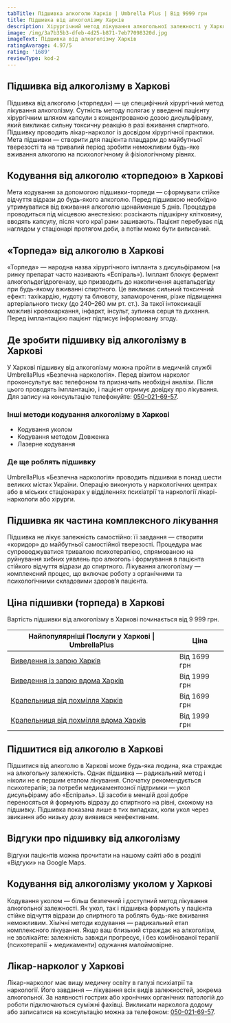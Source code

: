 ```yaml
---
tabTitle: Підшивка алкоголю Харків | Umbrella Plus | Від 9999 грн
title: Підшивка від алкоголізму Харків
description: Хірургічний метод лікування алкогольної залежності у Харкові
image: /img/3a7b35b3-dfeb-4d25-b871-7eb77098320d.jpg
imageText: Підшивка від алкоголізму Харків
ratingAvarage: 4.97/5
rating: '1689'
reviewType: kod-2
---
```


## Підшивка від алкоголізму в Харкові

Підшивка від алкоголю («торпеда») — це специфічний хірургічний метод лікування алкоголізму. Сутність методу полягає у введенні пацієнту хірургічним шляхом капсули з концентрованою дозою дисульфіраму, який викликає сильну токсичну реакцію в разі вживання спиртного. Підшивку проводить лікар-нарколог із досвідом хірургічної практики. Мета підшивки — створити для пацієнта плацдарм до майбутньої тверезості та на тривалий період зробити неможливим будь-яке вживання алкоголю на психологічному й фізіологічному рівнях.

## Кодування від алкоголю «торпедою» в Харкові

Мета кодування за допомогою підшивки-торпеди — сформувати стійке відчуття відрази до будь-якого алкоголю. Перед підшивкою необхідно утримуватися від вживання алкоголю щонайменше 5 днів. Процедура проводиться під місцевою анестезією: розсікають підшкірну клітковину, вводять капсулу, після чого краї рани зашивають. Пацієнт перебуває під наглядом у стаціонарі протягом доби, а потім може бути виписаний.

## «Торпеда» від алкоголю в Харкові

«Торпеда» — народна назва хірургічного імпланта з дисульфірамом (на ринку препарат часто називають «Еспіраль»). Імплант блокує фермент алкогольдегідрогеназу, що призводить до накопичення ацетальдегіду при будь-якому вживанні спиртного. Це викликає сильний токсичний ефект: тахікардію, нудоту та блювоту, запаморочення, різке підвищення артеріального тиску (до 240–260 мм рт. ст.). За такої інтоксикації можливі кровохаркання, інфаркт, інсульт, зупинка серця та дихання. Перед імплантацією пацієнт підписує інформовану згоду.

## Де зробити підшивку від алкоголізму в Харкові

У Харкові підшивку від алкоголізму можна пройти в медичній службі UmbrellaPlus «Безпечна наркологія». Перед візитом нарколог проконсультує вас телефоном та призначить необхідні аналізи. Після цього проводять імплантацію, і пацієнт отримує довідку про лікування. Для запису на консультацію телефонуйте: [050-021-69-57](tel:0500216957).

### Інші методи кодування алкоголізму в Харкові

* Кодування уколом
* Кодування методом Довженка
* Лазерне кодування

### Де ще роблять підшивку

UmbrellaPlus «Безпечна наркологія» проводить підшивки в понад шести великих містах України. Операцію виконують у наркологічних центрах або в міських стаціонарах у відділеннях психіатрії та наркології лікарі-наркологи або хірурги.

## Підшивка як частина комплексного лікування

Підшивка не лікує залежність самостійно: її завдання — створити «коридор» до майбутньої самостійної тверезості. Процедура має супроводжуватися тривалою психотерапією, спрямованою на руйнування хибних уявлень про алкоголь і формування в пацієнта стійкого відчуття відрази до спиртного. Лікування алкоголізму — комплексний процес, що включає роботу з органічними та психологічними складовими здоров’я пацієнта.

## Ціна підшивки (торпеда) в Харкові

Вартість підшивки від алкоголізму в Харкові починається від 9 999 грн.

| Найпопулярніші Послуги у Харкові \| UmbrellaPlus                                                                           | Ціна         |
| -------------------------------------------------------------------------------------------------------------------------- | ------------ |
| [Виведення із запою Харків](https://umbrella-plus.com.ua/uk/kharkiv/vivod-iz-zapoia-kharkiv-ua/)                           | Від 1699 грн |
| [Виведення із запою вдома Харків](https://umbrella-plus.com.ua/uk/kharkiv/vivod-iz-zapoia-na-domy-kharkiv-ua/)             | Від 1999 грн |
| [Крапельниця від похмілля Харків](https://umbrella-plus.com.ua/uk/kharkiv/kapelnica_ot_alkogola_kharkiv-ua/)               | Від 1699 грн |
| [Крапельниця від похмілля вдома Харків](https://umbrella-plus.com.ua/uk/kharkiv/kapelnica_ot_alkogola_na_domy_kharkiv_ua/) | Від 1999 грн |

## Підшитися від алкоголю в Харкові

Підшитися від алкоголю в Харкові може будь-яка людина, яка страждає на алкогольну залежність. Однак підшивка — радикальний метод і ніколи не є першим етапом лікування. Спочатку рекомендується психотерапія; за потреби медикаментозної підтримки — укол дисульфіраму або «Еспіраль». Ці засоби в меншій дозі добре переносяться й формують відразу до спиртного на рівні, схожому на підшивку. Підшивка показана лише в тих випадках, коли укол через звикання або низьку дозу виявився неефективним.

## Відгуки про підшивку від алкоголізму

Відгуки пацієнтів можна прочитати на нашому сайті або в розділі «Відгуки» на Google Maps.

## Кодування від алкоголізму уколом у Харкові

Кодування уколом — більш безпечний і доступний метод лікування алкогольної залежності. Як укол, так і підшивка формують у пацієнта стійке відчуття відрази до спиртного та роблять будь-яке вживання неможливим. Хімічні методи кодування — радикальний етап комплексного лікування. Якщо ваш близький страждає на алкоголізм, не зволікайте: залежність завжди прогресує, і без комбінованої терапії (психотерапії + медикаменти) одужання малоймовірне.

## Лікар-нарколог у Харкові

Лікар-нарколог має вищу медичну освіту в галузі психіатрії та наркології. Його завдання — лікування всіх видів залежностей, зокрема алкогольної. За наявності гострих або хронічних органічних патологій до роботи підключаються суміжні фахівці. Викликати нарколога додому або записатися на консультацію можна за телефоном: [050-021-69-57](tel:0500216957).
